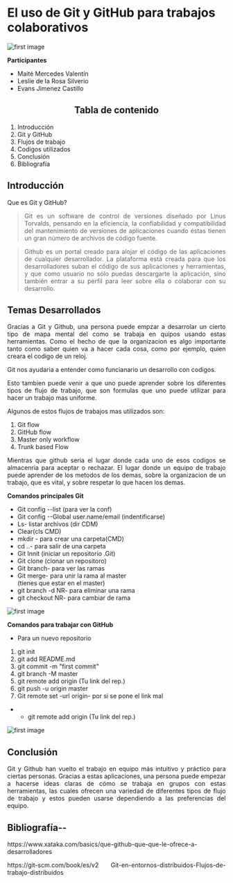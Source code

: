 # El uso de Git y GitHub para trabajos colaborativos

![first image](https://joshcannons.com/img/logo/logo-github.jpg "Git y GitHub")

**Participantes**

- Maité Mercedes Valentín
- Leslie de la Rosa Silverio
- Evans Jimenez Castillo

<H2 align="center"><b>Tabla de contenido</b></H2>

1. Introducción
2. Git y GitHub
3. Flujos de trabajo
4. Codigos utilizados
5. Conclusión
6. Bibliografía

<Introduccion>

## **Introducción**
Que es Git y GitHub?
><p style="text-align: justify">Git es un software de control de versiones diseñado por Linus Torvalds, pensando en la eficiencia, la confiabilidad y compatibilidad del mantenimiento de versiones de aplicaciones cuando éstas tienen un gran número de archivos de código fuente.</p>

><p style="text-align: justify"> Github es un portal creado para alojar el código de las aplicaciones de cualquier desarrollador. La plataforma está creada para que los desarrolladores suban el código de sus aplicaciones y herramientas, y que como usuario no sólo puedas descargarte la aplicación, sino también entrar a su perfil para leer sobre ella o colaborar con su desarrollo.</p>

<Temas-Desarollados-Text-Puede-Que-se-arregle>

## **Temas Desarrollados**

<p style="text-align: justify">Gracias a Git y Github, una persona puede empzar a desarrolar un cierto tipo de mapa mental del como se trabaja en quipos usando estas herramientas. Como el hecho de que la organizacion es algo importante tanto como saber quien va a hacer cada cosa, como por ejemplo, quien creara el codigo de un reloj.</p>
<p style="text-align: justify">Git nos ayudaria a entender como funcianario un desarrollo con codigos.</p>
<p style="text-align: justify">Esto tambien puede venir a que uno puede aprender sobre los diferentes tipos de flujo de trabajo, que son formulas que uno puede utilizar para hacer un trabajo mas uniforme.<p>Algunos de estos flujos de trabajos mas utilizados son:<br> 

1. Git flow
2. GitHub flow
3. Master only workflow
4. Trunk based Flow
<p style="text-align: justify">Mientras que github seria el lugar donde cada uno de esos codigos se almacenria para aceptar o rechazar. El lugar donde un equipo de trabajo puede aprender de los metodos de los demas, sobre la organizacion de un trabajo, que es vital, y sobre respetar lo que hacen los demas.
</p>

**Comandos principales Git**
- Git config --list (para ver la conf)<br>
- Git config --Global user.name/email (indentificarse)<br>
- Ls- listar archivos (dir CDM)<br>
- Clear(cls CMD)<br>
- mkdir - para crear una carpeta(CMD)<br>
- cd ..- para salir de una carpeta<br>
- Git Innit (iniciar un repositorio .Git)<br>
- Git clone (clonar un repositoro)<br>
- Git branch- para ver las ramas<br>
- Git merge- para unir la rama al master <br>(tienes que estar en el master)
- git  branch -d NR- para eliminar una rama<br>
- git checkout NR- para cambiar de rama

![first image](https://edteam-media.s3.amazonaws.com/community/original/fc43b465-dbfb-465e-9705-b38d230452fc.jpg "Git Basico")

**Comandos para trabajar con GitHub**

 - Para un nuevo repositorio<br>
 1. git init<br>
2. git add README.md<br>
3. git commit -m "first commit"<br>
4.  git branch -M master<br>
5. git remote add origin (Tu link del rep.)<br>
6. git push -u origin master<br>
7. Git remote set -url origin- por si se pone el link mal<br>
- - git remote add origin (Tu link del rep.)<br>

![first image](https://i.pinimg.com/originals/e5/5b/5f/e55b5febbeb023f3cea15ce4e015f8c0.jpg "Github comandos")

<P>

## **Conclusión**

<p style="text-align: justify">Git y Github han vuelto el trabajo en equipo más intuitivo y práctico para ciertas personas. Gracias a estas aplicaciones, una persona puede empezar a hacerse ideas claras de cómo se trabaja en grupos con estas herramientas, las cuales ofrecen una variedad de diferentes tipos de flujo de trabajo y estos pueden usarse dependiendo a las preferencias del equipo.</p>

## **Bibliografía--**

<p style="text-align: justify">https://www.xataka.com/basics/que-github-que-que-le-ofrece-a-desarrolladores</p>

<p style="text-align: justify">https://git-scm.com/book/es/v2 Git-en-entornos-distribuidos-Flujos-de-trabajo-distribuidos</p>
